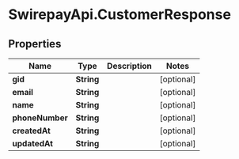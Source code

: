 # SwirepayApi.CustomerResponse

## Properties

Name | Type | Description | Notes
------------ | ------------- | ------------- | -------------
**gid** | **String** |  | [optional] 
**email** | **String** |  | [optional] 
**name** | **String** |  | [optional] 
**phoneNumber** | **String** |  | [optional] 
**createdAt** | **String** |  | [optional] 
**updatedAt** | **String** |  | [optional] 


